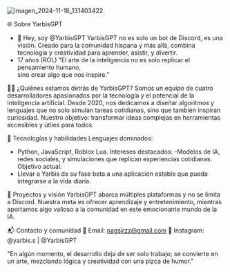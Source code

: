 ![imagen_2024-11-18_131403422](https://github.com/user-attachments/assets/7fe192a9-c685-4c26-9880-20a66b876e30)

🌐 Sobre YarbisGPT
- 👋 Hey, soy @YarbisGPT
YarbisGPT no es solo un bot de Discord, es una visión. Creado para la comunidad hispana y más allá,
combina tecnología y creatividad para aprender, asistir, y divertir. 
- 17 años (ROL)
   "El arte de la inteligencia no es solo replicar el pensamiento humano,                                        
  sino crear algo que nos inspire."
  
👨‍💻 ¿Quiénes estamos detrás de YarbisGPT?
Somos un equipo de cuatro desarrolladores apasionados por la tecnología y el potencial de la inteligencia artificial.
 Desde 2020, nos dedicamos a diseñar algoritmos y lenguajes que no solo simulan tareas cotidianas, sino que también inspiran curiosidad.
 Nuestro objetivo: transformar ideas complejas en herramientas accesibles y útiles para todos.

🚀 Tecnologías y habilidades
Lenguajes dominados:
- Python, JavaScript, Roblox Lua.
Intereses destacados:
-Modelos de IA, redes sociales, y simulaciones que replican experiencias cotidianas.
Objetivo actual:
- Llevar a Yarbis de su fase beta a una aplicación estable que pueda integrarse a la vida diaria.

🎯 Proyectos y visión
YarbisGPT abarca múltiples plataformas y no se limita a Discord.
Nuestra meta es ofrecer aprendizaje y entretenimiento, mientras aportamos algo valioso a la comunidad en este emocionante mundo de la IA.

📬 Contacto y comunidad
💌 Email: nagsirzz@gmail.com
📸 Instagram: @yarbis.s | @YarbisGPT

"En algún momento, el desarrollo deja de ser solo trabajo; se convierte en un arte, mezclando lógica y creatividad con una pizca de humor."
